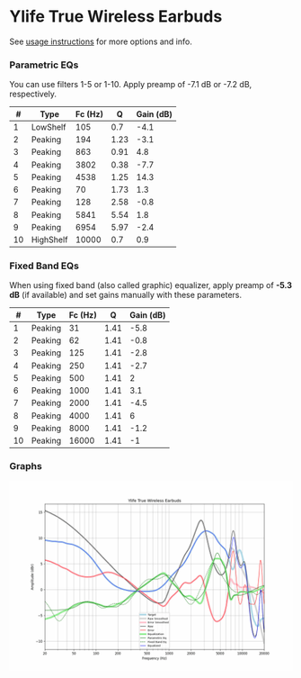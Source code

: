 # Ylife True Wireless Earbuds
See [usage instructions](https://github.com/jaakkopasanen/AutoEq#usage) for more options and info.

### Parametric EQs
You can use filters 1-5 or 1-10. Apply preamp of -7.1 dB or -7.2 dB, respectively.

|   # | Type      |   Fc (Hz) |    Q |   Gain (dB) |
|-----|-----------|-----------|------|-------------|
|   1 | LowShelf  |       105 | 0.7  |        -4.1 |
|   2 | Peaking   |       194 | 1.23 |        -3.1 |
|   3 | Peaking   |       863 | 0.91 |         4.8 |
|   4 | Peaking   |      3802 | 0.38 |        -7.7 |
|   5 | Peaking   |      4538 | 1.25 |        14.3 |
|   6 | Peaking   |        70 | 1.73 |         1.3 |
|   7 | Peaking   |       128 | 2.58 |        -0.8 |
|   8 | Peaking   |      5841 | 5.54 |         1.8 |
|   9 | Peaking   |      6954 | 5.97 |        -2.4 |
|  10 | HighShelf |     10000 | 0.7  |         0.9 |

### Fixed Band EQs
When using fixed band (also called graphic) equalizer, apply preamp of **-5.3 dB** (if available) and set gains manually with these parameters.

|   # | Type    |   Fc (Hz) |    Q |   Gain (dB) |
|-----|---------|-----------|------|-------------|
|   1 | Peaking |        31 | 1.41 |        -5.8 |
|   2 | Peaking |        62 | 1.41 |        -0.8 |
|   3 | Peaking |       125 | 1.41 |        -2.8 |
|   4 | Peaking |       250 | 1.41 |        -2.7 |
|   5 | Peaking |       500 | 1.41 |         2   |
|   6 | Peaking |      1000 | 1.41 |         3.1 |
|   7 | Peaking |      2000 | 1.41 |        -4.5 |
|   8 | Peaking |      4000 | 1.41 |         6   |
|   9 | Peaking |      8000 | 1.41 |        -1.2 |
|  10 | Peaking |     16000 | 1.41 |        -1   |

### Graphs
![](./Ylife%20True%20Wireless%20Earbuds.png)
